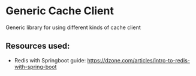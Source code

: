 # Generic Cache Client
Generic library for using different kinds of cache client

## Resources used:
* Redis with Springboot guide: https://dzone.com/articles/intro-to-redis-with-spring-boot
